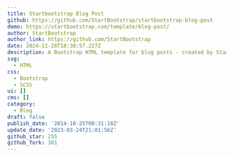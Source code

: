 ```yaml
---
title: Startbootstrap Blog Post
github: https://github.com/StartBootstrap/startbootstrap-blog-post
demo: https://startbootstrap.com/template/blog-post/
author: StartBootstrap
author_link: https://github.com/StartBootstrap
date: 2024-11-28T18:30:57.227Z
description: A Bootstrap HTML template for blog posts - created by Start Bootstrap
ssg:
  - HTML
css:
  - Bootstrap
  - SCSS
ui: []
cms: []
category:
  - Blog
draft: false
publish_date: '2014-10-25T00:31:18Z'
update_date: '2023-03-24T21:01:56Z'
github_star: 255
github_fork: 301
---
```

